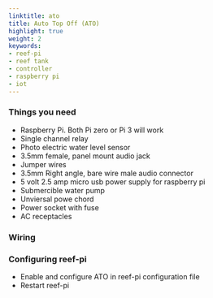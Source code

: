 ```yaml
---
linktitle: ato
title: Auto Top Off (ATO)
highlight: true
weight: 2
keywords:
- reef-pi
- reef tank
- controller
- raspberry pi
- iot
---
```


### Things you need

- Raspberry Pi. Both Pi zero or Pi 3 will work
- Single channel relay
- Photo electric water level sensor
- 3.5mm female, panel mount audio jack
- Jumper wires
- 3.5mm Right angle, bare wire male audio connector
- 5 volt 2.5 amp micro usb power supply  for raspberry pi
- Submercible water pump
- Unviersal powe chord
- Power socket with fuse
- AC receptacles

### Wiring

### Configuring reef-pi

- Enable and configure ATO  in reef-pi configuration file
- Restart reef-pi
